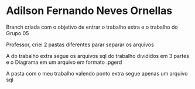 # Adilson Fernando Neves Ornellas

Branch criada com o objetivo de entrar o trabalho extra e o trabalho do Grupo 05

Professor, criei 2 pastas diferentes parar separar os arquivos

A do trabalho extra segue os arquivos sql do trabalho divididos em 3 partes e o Diagrama em um arquivo em formato .pgerd

A pasta com o meu trabalho valendo ponto extra segue apenas um arquivo sql 